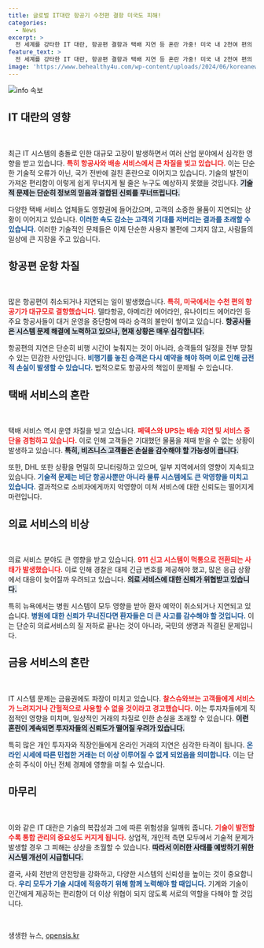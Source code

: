 ```yaml
---
title: 글로벌 IT대란 항공기 수천편 결항 미국도 피해!
categories:
  - News
excerpt: >
  전 세계를 강타한 IT 대란, 항공편 결항과 택배 지연 등 혼란 가중! 미국 내 2천여 편의 항공기가 취소되고, 911 신고 서비스마저 먹통으로 긴급 구조에 차질을 빚었다. 금융과 의료 서비스까지 영향을 미친 이 사태의 전말을 들여다본다!
feature_text: >
  전 세계를 강타한 IT 대란, 항공편 결항과 택배 지연 등 혼란 가중! 미국 내 2천여 편의 항공기가 취소되고, 911 신고 서비스마저 먹통으로 긴급 구조에 차질을 빚었다. 금융과 의료 서비스까지 영향을 미친 이 사태의 전말을 들여다본다!
image: 'https://www.behealthy4u.com/wp-content/uploads/2024/06/koreanews.jpg'
---
```


<p><img src="https://www.behealthy4u.com/wp-content/uploads/2024/06/koreanews.jpg" alt="info 속보" /></p>

<h2 data-ke-size="size26">IT 대란의 영향</h2>

<p data-ke-size="size16">&nbsp;</p>

<p>최근 IT 시스템의 충돌로 인한 대규모 고장이 발생하면서 여러 산업 분야에서 심각한 영향을 받고 있습니다. <strong><b><span style="color: #ee2323;">특히 항공사와 배송 서비스에서 큰 차질을 빚고 있습니다.</span></b></strong> 이는 단순한 기술적 오류가 아닌, 국가 전반에 걸친 혼란으로 이어지고 있습니다. 기술의 발전이 가져온 편리함이 이렇게 쉽게 무너지게 될 줄은 누구도 예상하지 못했을 것입니다. <strong><b><span style="background-color: #21538527;">기술적 문제는 단순히 정보의 믿음과 결합된 신뢰를 무너뜨립니다.</span></b></strong> </p>

<p>다양한 택배 서비스 업체들도 영향권에 들어갔으며, 고객의 소중한 물품이 지연되는 상황이 이어지고 있습니다. <strong><b><span style="color: #1a5490;">이러한 속도 감소는 고객의 기대를 저버리는 결과를 초래할 수 있습니다.</span></b></strong>  이러한 기술적인 문제들은 이제 단순한 사용자 불편에 그치지 않고, 사람들의 일상에 큰 지장을 주고 있습니다.</p>

<h2 data-ke-size="size26">항공편 운항 차질</h2>

<p data-ke-size="size16">&nbsp;</p>

<p>많은 항공편이 취소되거나 지연되는 일이 발생했습니다. <strong><b><span style="color: #ee2323;">특히, 미국에서는 수천 편의 항공기가 대규모로 결항했습니다.</span></b></strong> 델타항공, 아메리칸 에어라인, 유나이티드 에어라인 등 주요 항공사들이 대거 운영을 중단함에 따라 승객의 불만이 쌓이고 있습니다. <strong><b><span style="background-color: #21538527;">항공사들은 시스템 문제 해결에 노력하고 있으나, 현재 상황은 매우 심각합니다.</span></b></strong></p>

<p>항공편의 지연은 단순히 비행 시간이 늦춰지는 것이 아니라, 승객들의 일정을 전부 망칠 수 있는 민감한 사안입니다. <strong><b><span style="color: #1a5490;">비행기를 놓친 승객은 다시 예약을 해야 하며 이로 인해 금전적 손실이 발생할 수 있습니다.</span></b></strong> 법적으로도 항공사의 책임이 문제될 수 있습니다. </p>

<h2 data-ke-size="size26">택배 서비스의 혼란</h2>

<p data-ke-size="size16">&nbsp;</p>

<p>택배 서비스 역시 운영 차질을 빚고 있습니다. <strong><b><span style="color: #ee2323;">페덱스와 UPS는 배송 지연 및 서비스 중단을 경험하고 있습니다.</span></b></strong> 이로 인해 고객들은 기대했던 물품을 제때 받을 수 없는 상황이 발생하고 있습니다. <strong><b><span style="background-color: #21538527;">특히, 비즈니스 고객들은 손실을 감수해야 할 가능성이 큽니다.</span></b></strong></p>

<p>또한, DHL 또한 상황을 면밀히 모니터링하고 있으며, 일부 지역에서의 영향이 지속되고 있습니다. <strong><b><span style="color: #1a5490;">기술적 문제는 비단 항공사뿐만 아니라 물류 시스템에도 큰 악영향을 미치고 있습니다.</span></b></strong> 결과적으로 소비자에게까지 악영향이 미쳐 서비스에 대한 신뢰도는 떨어지게 마련입니다.</p>

<h2 data-ke-size="size26">의료 서비스의 비상</h2>

<p data-ke-size="size16">&nbsp;</p>

<p>의료 서비스 분야도 큰 영향을 받고 있습니다. <strong><b><span style="color: #ee2323;">911 신고 시스템이 먹통으로 전환되는 사태가 발생했습니다.</span></b></strong> 이로 인해 경찰은 대체 긴급 번호를 제공해야 했고, 많은 응급 상황에서 대응이 늦어질까 우려되고 있습니다. <strong><b><span style="background-color: #21538527;">의료 서비스에 대한 신뢰가 위협받고 있습니다.</span></b></strong></p>

<p>특히 뉴욕에서는 병원 시스템이 모두 영향을 받아 환자 예약이 취소되거나 지연되고 있습니다. <strong><b><span style="color: #1a5490;">병원에 대한 신뢰가 무너진다면 환자들은 더 큰 사고를 감수해야 할 것입니다.</span></b></strong> 이는 단순히 의료서비스의 질 저하로 끝나는 것이 아니라, 국민의 생명과 직결된 문제입니다.</p>

<h2 data-ke-size="size26">금융 서비스의 혼란</h2>

<p data-ke-size="size16">&nbsp;</p>

<p>IT 시스템 문제는 금융권에도 파장이 미치고 있습니다. <strong><b><span style="color: #ee2323;">찰스슈와브는 고객들에게 서비스가 느려지거나 간헐적으로 사용할 수 없을 것이라고 경고했습니다.</span></b></strong> 이는 투자자들에게 직접적인 영향을 미치며, 일상적인 거래의 차질로 인한 손실을 초래할 수 있습니다. <strong><b><span style="background-color: #21538527;">이런 혼란이 계속되면 투자자들의 신뢰도가 떨어질 우려가 있습니다.</span></b></strong></p>

<p>특히 많은 개인 투자자와 직장인들에게 온라인 거래의 지연은 심각한 타격이 됩니다. <strong><b><span style="color: #1a5490;">온라인 시세에 따른 민첩한 거래는 더 이상 이루어질 수 없게 되었음을 의미합니다.</span></b></strong> 이는 단순히 주식이 아닌 전체 경제에 영향을 미칠 수 있습니다.</p>

<h2 data-ke-size="size26">마무리</h2>

<p data-ke-size="size16">&nbsp;</p>

<p>이와 같은 IT 대란은 기술의 복잡성과 그에 따른 위험성을 일깨워 줍니다. <strong><b><span style="color: #ee2323;">기술이 발전할수록 통합 관리의 중요성도 커지게 됩니다.</span></b></strong> 상업적, 개인적 측면 모두에서 기술적 문제가 발생할 경우 그 피해는 상상을 초월할 수 있습니다. <strong><b><span style="background-color: #21538527;">따라서 이러한 사태를 예방하기 위한 시스템 개선이 시급합니다.</span></b></strong></p>

<p>결국, 사회 전반의 안전망을 강화하고, 다양한 시스템의 신뢰성을 높이는 것이 중요합니다. <strong><b><span style="color: #1a5490;">우리 모두가 기술 시대에 적응하기 위해 함께 노력해야 할 때입니다.</span></b></strong> 기계와 기술이 인간에게 제공하는 편리함이 더 이상 위협이 되지 않도록 서로의 역할을 다해야 할 것입니다. </p>

<p data-ke-size="size16">&nbsp;</p>
생생한 뉴스, <a href="https://opensis.kr" rel="dofollow">opensis.kr</a>


